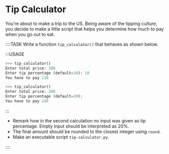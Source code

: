 # Tip Calculator

You're about to make a trip to the US.
Being aware of the tipping culture, you decide to make a little script that helps you determine how much to pay when you go out to eat.

::::TASK
Write a function `tip_calculator()` that behaves as shown below.

:::USAGE

```python
>>> tip_calculator()
Enter total price: 100
Enter tip percentage (default=20): 10
You have to pay 110

>>> tip_calculator()
Enter total price: 200
Enter tip percentage (default=20):
You have to pay 240
```

:::

* Remark how in the second calculation no input was given as tip percentage.
  Empty input should be interpreted as 20%.
* The final amount should be rounded to the closest integer using `round`.
* Make an executable script `tip-calculator.py`.

::::
